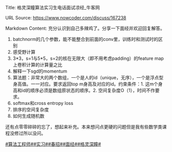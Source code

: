 Title: 格灵深瞳算法实习生电话面试凉经_牛客网

URL Source: https://www.nowcoder.com/discuss/167238

Markdown Content:
充分认识到自己多辣鸡了。分享一下面经并欢迎回复解答。

1.  batchnorm的几个参数，能不能整合到前面的conv里，训练时和测试时的区别
2.  感受野计算
3.  3\*3，s=1与5\*5，s=2的核在无限大（即不用考虑padding）的feature map上卷积计算的计算量之比
4.  解释一下sgd的momentum
5.  算法题：非常大的两个数组，一个是人的id（unique，无序），一个是浮点型身高值。一一对应。要求返回top m身高及对应的id。约束条件：1. 这m个身高和id的顺序必须是数组原状态的顺序。2. 空间复杂度O（1），时间不作要求。
6.  softmax和cross entropy loss
7.  排序的空间复杂度
8.  如何生成随机数

还有点零零碎碎的忘了，想起来补充。本来想问点更硬的问题但是我有些数学类课程没修过所以没问。

[#算法工程师#](https://www.nowcoder.com/creation/subject/146d543971d045ba84b4b8a4dd573fff)[#实习#](https://www.nowcoder.com/creation/subject/7ed2b413c8e64f9da9e460af91f577de)[#春招#](https://www.nowcoder.com/creation/subject/9aea3762a04c49bfb6da8d3f4705c354)[#面经#](https://www.nowcoder.com/creation/subject/928d551be73f40db82c0ed83286c8783)[#格灵深瞳#](https://www.nowcoder.com/enterprise/1774/discussion)
